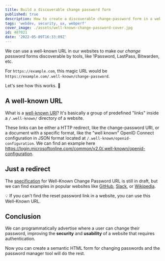 ```yaml
---
title: Build a discoverable change password form
published: true
description: How to create a discoverable change-password form in a website.
tags: 'webdev, security, ux, webperf'
cover_image: ./assets/well-known-change-password-cover.jpg
id: 487021
date: '2022-05-09T16:33:09Z'
---
```


We can use a well-known URL in our websites to make our _change password_ forms discoverable by tools, like 1Password, LastPass, Bitwarden, etc.

For `https://example.com`, this magic URL would be `https://example.com/.well-known/change-password`.

Let's see how this works. 💪

## A well-known URL

What is a [well-known URI](https://ldapwiki.com/wiki/Well-Known%20URIs)? It's basically a group of predefined "links" inside a `/.well-known/` directory of a website.

These links can be either a HTTP redirect, like the change-password URI, or a document with a specific format, like the "well known" OpenID Connect configuration in JSON format located at `/.well-known/openid-configuration`. We can find an example here <https://login.microsoftonline.com/common/v2.0/.well-known/openid-configuration>.

## Just a redirect

The [specification](https://w3c.github.io/webappsec-change-password-url/) for Well-Known Change Password URL is still in draft, but we can find examples in popular websites like [GitHub](https://github.com/.well-known/change-password), [Slack](https://slack.com/.well-known/change-password), or [Wikipedia](https://wikipedia.org/.well-known/change-password).

💡 If you can't find the reset password link in a website, you can use this Well-Known URL.

## Conclusion

We can programmatically advertise where a user can change their password, improving the **security** and **usability** of a website that requires authentication.

Now you can create a semantic HTML form for changing passwords and the password manager tool will do the rest.
